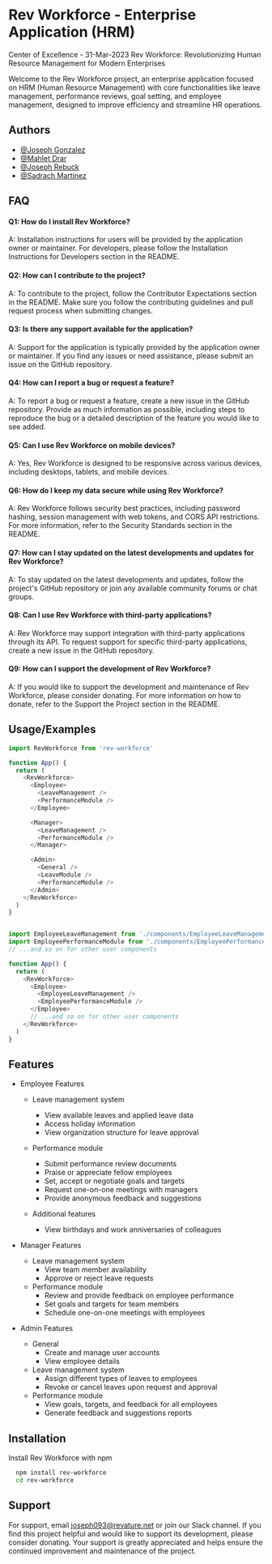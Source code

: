 
# Rev Workforce - Enterprise Application (HRM)

Center of Excellence - 31-Mar-2023
Rev Workforce: Revolutionizing Human Resource Management for Modern Enterprises

Welcome to the Rev Workforce project, an enterprise application focused on HRM (Human Resource Management) with core functionalities like leave management, performance reviews, goal setting, and employee management, designed to improve efficiency and streamline HR operations.


## Authors

- [@Joseph Gonzalez](https://github.com/jojo1234526)
- [@Mahlet Drar](https://github.com/mahisha2022)
- [@Joseph Rebuck](https://github.com/joe7664)
- [@Sadrach Martinez](https://github.com/sadrachm)



## FAQ

#### Q1: How do I install Rev Workforce?


A: Installation instructions for users will be provided by the application owner or maintainer. For developers, please follow the Installation Instructions for Developers section in the README.
#### Q2: How can I contribute to the project?

A: To contribute to the project, follow the Contributor Expectations section in the README. Make sure you follow the contributing guidelines and pull request process when submitting changes.

#### Q3: Is there any support available for the application?

A: Support for the application is typically provided by the application owner or maintainer. If you find any issues or need assistance, please submit an issue on the GitHub repository.

#### Q4: How can I report a bug or request a feature?
A: To report a bug or request a feature, create a new issue in the GitHub repository. Provide as much information as possible, including steps to reproduce the bug or a detailed description of the feature you would like to see added.

#### Q5: Can I use Rev Workforce on mobile devices?
A: Yes, Rev Workforce is designed to be responsive across various devices, including desktops, tablets, and mobile devices.

#### Q6: How do I keep my data secure while using Rev Workforce?
A: Rev Workforce follows security best practices, including password hashing, session management with web tokens, and CORS API restrictions. For more information, refer to the Security Standards section in the README.

#### Q7: How can I stay updated on the latest developments and updates for Rev Workforce?
A: To stay updated on the latest developments and updates, follow the project's GitHub repository or join any available community forums or chat groups.

#### Q8: Can I use Rev Workforce with third-party applications?
A: Rev Workforce may support integration with third-party applications through its API. To request support for specific third-party applications, create a new issue in the GitHub repository.

#### Q9: How can I support the development of Rev Workforce?
A: If you would like to support the development and maintenance of Rev Workforce, please consider donating. For more information on how to donate, refer to the Support the Project section in the README.
## Usage/Examples

```javascript
import RevWorkforce from 'rev-workforce'

function App() {
  return (
    <RevWorkforce>
      <Employee>
        <LeaveManagement />
        <PerformanceModule />
      </Employee>

      <Manager>
        <LeaveManagement />
        <PerformanceModule />
      </Manager>

      <Admin>
        <General />
        <LeaveModule />
        <PerformanceModule />
      </Admin>
    </RevWorkforce>
  )
}


import EmployeeLeaveManagement from './components/EmployeeLeaveManagement'
import EmployeePerformanceModule from './components/EmployeePerformanceModule'
// ...and so on for other user components

function App() {
  return (
    <RevWorkforce>
      <Employee>
        <EmployeeLeaveManagement />
        <EmployeePerformanceModule />
      </Employee>
      // ...and so on for other user components
    </RevWorkforce>
  )
}

```


## Features


- Employee Features
    - Leave management system
        - View available leaves and applied leave data
        - Access holiday information
        - View organization structure for leave approval
    - Performance module
        - Submit performance review documents 
        - Praise or appreciate fellow employees
        - Set, accept or negotiate goals and targets
        - Request one-on-one meetings with managers
        - Provide anonymous feedback and suggestions


  - Additional features
    - View birthdays and work anniversaries of colleagues
- Manager Features
    - Leave management system
      - View team member availability
      - Approve or reject leave requests
   - Performance module
     - Review and provide feedback on employee performance
     - Set goals and targets for team members
     - Schedule one-on-one meetings with employees


- Admin Features
    - General
        - Create and manage user accounts
        - View employee details
    - Leave management system
        - Assign different types of leaves to employees
        - Revoke or cancel leaves upon request and approval
    - Performance module
        - View goals, targets, and feedback for all employees
        - Generate feedback and suggestions reports


## Installation

Install Rev Workforce with npm


```bash
  npm install rev-workforce
  cd rev-workforce

```
    
## Support

For support, email joseph093@revature.net or join our Slack channel. If you find this project helpful and would like to support its development, please consider donating. Your support is greatly appreciated and helps ensure the continued improvement and maintenance of the project.




